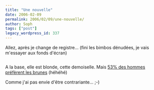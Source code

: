 ```yaml
---
title: "Une nouvelle"
date: 2006-02-09
permalink: 2006/02/09/une-nouvelle/
author: Soph
tags: ["post"]
legacy_wordpress_id: 337
---
```


Allez, après je change de registre... (fini les bimbos dénudées, je vais m'essayer aux fonds d'écran)

<img src="https://64k.be/wp-content/uploads/2006/infographie/selby.jpg" alt="" />

<!-- excerpt -->

A la base, elle est blonde, cette demoiselle. Mais [53% des hommes préfèrent les brunes](http://info.france2.fr/insolite/16314714-fr.php) (héhéhé)

Comme j'ai pas envie d'être contrariante... ;-)
